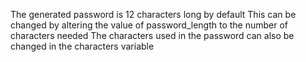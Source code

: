 The generated password is 12 characters long by default 
This can be changed by altering the value of password_length to the number of characters needed
The characters used in the password can also be changed in the characters variable
